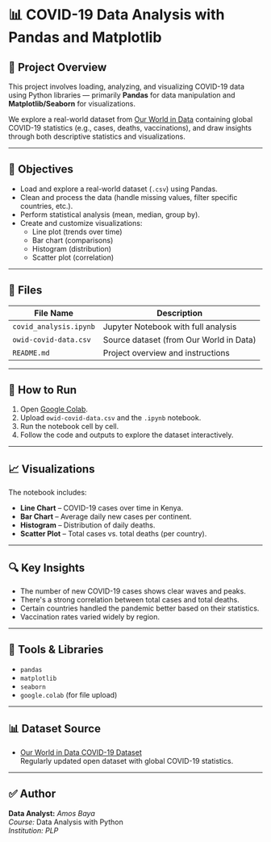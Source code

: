 # 📊 COVID-19 Data Analysis with Pandas and Matplotlib

## 📝 Project Overview

This project involves loading, analyzing, and visualizing COVID-19 data using Python libraries — primarily **Pandas** for data manipulation and **Matplotlib/Seaborn** for visualizations.

We explore a real-world dataset from [Our World in Data](https://ourworldindata.org/coronavirus) containing global COVID-19 statistics (e.g., cases, deaths, vaccinations), and draw insights through both descriptive statistics and visualizations.

---

## 🎯 Objectives

- Load and explore a real-world dataset (`.csv`) using Pandas.
- Clean and process the data (handle missing values, filter specific countries, etc.).
- Perform statistical analysis (mean, median, group by).
- Create and customize visualizations:
  - Line plot (trends over time)
  - Bar chart (comparisons)
  - Histogram (distribution)
  - Scatter plot (correlation)

---

## 📂 Files

| File Name               | Description                               |
|------------------------|-------------------------------------------|
| `covid_analysis.ipynb` | Jupyter Notebook with full analysis       |
| `owid-covid-data.csv`  | Source dataset (from Our World in Data)   |
| `README.md`            | Project overview and instructions         |

---

## 📌 How to Run

1. Open [Google Colab](https://colab.research.google.com/).
2. Upload `owid-covid-data.csv` and the `.ipynb` notebook.
3. Run the notebook cell by cell.
4. Follow the code and outputs to explore the dataset interactively.

---

## 📈 Visualizations

The notebook includes:

- **Line Chart** – COVID-19 cases over time in Kenya.
- **Bar Chart** – Average daily new cases per continent.
- **Histogram** – Distribution of daily deaths.
- **Scatter Plot** – Total cases vs. total deaths (per country).

---

## 🔍 Key Insights

- The number of new COVID-19 cases shows clear waves and peaks.
- There's a strong correlation between total cases and total deaths.
- Certain countries handled the pandemic better based on their statistics.
- Vaccination rates varied widely by region.

---

## 🧰 Tools & Libraries

- `pandas`
- `matplotlib`
- `seaborn`
- `google.colab` (for file upload)

---

## 📊 Dataset Source

- [Our World in Data COVID-19 Dataset](https://ourworldindata.org/coronavirus)  
  Regularly updated open dataset with global COVID-19 statistics.

---

## ✅ Author

**Data Analyst:** *Amos Baya*  
*Course:* Data Analysis with Python  
*Institution:* *PLP*

